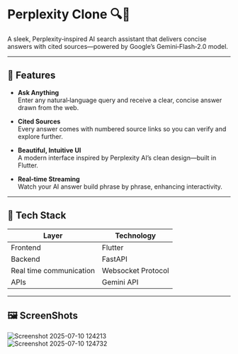 # Perplexity Clone 🔍🤖

A sleek, Perplexity‑inspired AI search assistant that delivers concise answers with cited sources—powered by Google’s Gemini‑Flash‑2.0 model.

---

## 🚀 Features

- **Ask Anything**  
  Enter any natural‑language query and receive a clear, concise answer drawn from the web.

- **Cited Sources**  
  Every answer comes with numbered source links so you can verify and explore further.

- **Beautiful, Intuitive UI**  
  A modern interface inspired by Perplexity AI’s clean design—built in Flutter.

- **Real‑time Streaming**  
  Watch your AI answer build phrase by phrase, enhancing interactivity.


---

## 🧰 Tech Stack

| Layer      | Technology                 |
| ---------- | -------------------------- |
| Frontend   | Flutter                    |
| Backend    | FastAPI                    |
| Real time communication  | Websocket Protocol 
| APIs     | Gemini API    |

---

## 🖼️ ScreenShots

![Screenshot 2025-07-10 124213](https://github.com/user-attachments/assets/a1ec304a-e4ac-4a62-bebd-7ee1040699c3)  
![Screenshot 2025-07-10 124732](https://github.com/user-attachments/assets/38e781a9-9f07-4a4b-bd0c-6d6723dac280)




